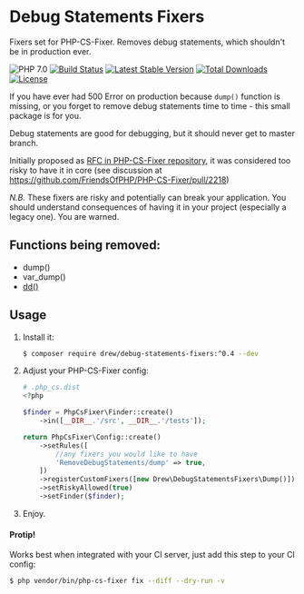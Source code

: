 # Debug Statements Fixers
Fixers set for PHP-CS-Fixer. Removes debug statements, which shouldn't be in production ever. 

![PHP 7.0](https://img.shields.io/badge/PHP-7.0-8C9CB6.svg?style=flat)
[![Build Status](https://travis-ci.org/akovalyov/DebugStatementsFixers.svg?branch=master)](https://travis-ci.org/akovalyov/DebugStatementsFixers)
[![Latest Stable Version](https://poser.pugx.org/drew/debug-statements-fixers/v/stable)](https://packagist.org/packages/drew/debug-statements-fixers)
[![Total Downloads](https://poser.pugx.org/drew/debug-statements-fixers/downloads)](https://packagist.org/packages/drew/debug-statements-fixers)
[![License](https://poser.pugx.org/drew/debug-statements-fixers/license)](https://packagist.org/packages/drew/debug-statements-fixers)

If you have ever had 500 Error on production because `dump()` function is missing, 
or you forget to remove debug statements time to time - this small package is for you.

Debug statements are good for debugging, but it should never get to master branch.

Initially proposed as [RFC in PHP-CS-Fixer repository](https://github.com/FriendsOfPHP/PHP-CS-Fixer/issues/2195), 
it was considered too risky to have it in core (see discussion at https://github.com/FriendsOfPHP/PHP-CS-Fixer/pull/2218)

*N.B.* These fixers are risky and potentially can break your application. You should understand consequences of having it in your project (especially a legacy one). You are warned.

## Functions being removed:

* dump()
* var_dump()
* [dd()](https://github.com/symfony/symfony/pull/26970)

## Usage

1. Install it:
    
    ```bash
    $ composer require drew/debug-statements-fixers:^0.4 --dev
    ```

2. Adjust your PHP-CS-Fixer config:
    
    ```php
    # .php_cs.dist
    <?php
    
    $finder = PhpCsFixer\Finder::create()
        ->in([__DIR__.'/src', __DIR__.'/tests']);

    return PhpCsFixer\Config::create()
        ->setRules([
            //any fixers you would like to have
            'RemoveDebugStatements/dump' => true,
        ])
        ->registerCustomFixers([new Drew\DebugStatementsFixers\Dump()])
        ->setRiskyAllowed(true)
        ->setFinder($finder);    
    ```
3. Enjoy.

#### Protip!

Works best when integrated with your CI server, just add this step to your CI config:

```bash
$ php vendor/bin/php-cs-fixer fix --diff --dry-run -v
```
